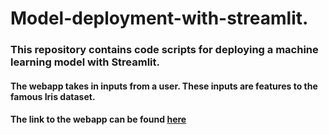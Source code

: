 # Model-deployment-with-streamlit.
### This repository contains code scripts for deploying a machine learning model with Streamlit. 
#### The webapp takes in inputs from a user. These inputs are features to the famous Iris dataset.

#### The link to the webapp can be found [here](https://alvinkimata-model-deployment-with-streamlit-app-kehmxv.streamlitapp.com/)
